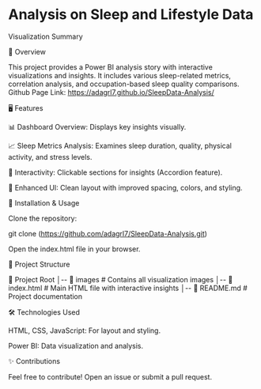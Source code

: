 # Analysis on Sleep and Lifestyle Data
Visualization Summary

📌 Overview

This project provides a Power BI analysis story with interactive visualizations and insights. It includes various sleep-related metrics, correlation analysis, and occupation-based sleep quality comparisons.
Github Page Link: https://adagrl7.github.io/SleepData-Analysis/

🖥️ Features

📊 Dashboard Overview: Displays key insights visually.

📈 Sleep Metrics Analysis: Examines sleep duration, quality, physical activity, and stress levels.

🔄 Interactivity: Clickable sections for insights (Accordion feature).

🎨 Enhanced UI: Clean layout with improved spacing, colors, and styling.

🚀 Installation & Usage

Clone the repository:

git clone (https://github.com/adagrl7/SleepData-Analysis.git)

Open the index.html file in your browser.

📂 Project Structure

📁 Project Root
│-- 📂 images          # Contains all visualization images
│-- 📜 index.html      # Main HTML file with interactive insights
│-- 📜 README.md       # Project documentation

🛠 Technologies Used

HTML, CSS, JavaScript: For layout and styling.

Power BI: Data visualization and analysis.

✨ Contributions

Feel free to contribute! Open an issue or submit a pull request.
